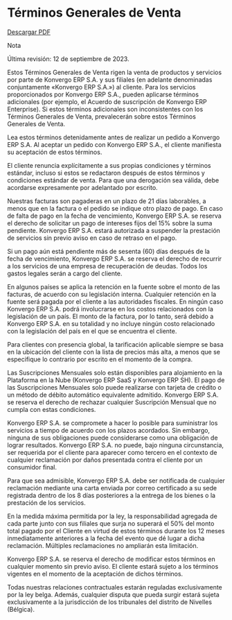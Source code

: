 # Términos Generales de Venta

[Descargar PDF](https://www.odoo.com/documentation/16.0/terms_of_sale_es.pdf)

<div class="alert alert-primary">
<p class="alert-title">
Nota</p><p>Última revisión: 12 de septiembre de 2023.</p>
</div>

Estos Términos Generales de Venta rigen la venta de productos y servicios por
parte de Konvergo ERP S.A. y sus filiales (en adelante denominadas conjuntamente «Konvergo ERP
S.A.») al cliente. Para los servicios proporcionados por Konvergo ERP S.A., pueden
aplicarse términos adicionales (por ejemplo, el Acuerdo de suscripción de Konvergo ERP
Enterprise). Si estos términos adicionales son inconsistentes con los Términos
Generales de Venta, prevalecerán sobre estos Términos Generales de Venta.

Lea estos términos detenidamente antes de realizar un pedido a Konvergo ERP S.A. Al
aceptar un pedido con Konvergo ERP S.A., el cliente manifiesta su aceptación de estos
términos.

El cliente renuncia explícitamente a sus propias condiciones y términos
estándar, incluso si estos se redactaron después de estos términos y
condiciones estándar de venta. Para que una derogación sea válida, debe
acordarse expresamente por adelantado por escrito.

Nuestras facturas son pagaderas en un plazo de 21 días laborables, a menos que
en la factura o el pedido se indique otro plazo de pago. En caso de falta de
pago en la fecha de vencimiento, Konvergo ERP S.A. se reserva el derecho de solicitar
un pago de intereses fijos del 15% sobre la suma pendiente. Konvergo ERP S.A. estará
autorizada a suspender la prestación de servicios sin previo aviso en caso de
retraso en el pago.

Si un pago aún está pendiente más de sesenta (60) días después de la fecha de
vencimiento, Konvergo ERP S.A. se reserva el derecho de recurrir a los servicios de
una empresa de recuperación de deudas. Todos los gastos legales serán a cargo
del cliente.

En algunos países se aplica la retención en la fuente sobre el monto de las
facturas, de acuerdo con su legislación interna. Cualquier retención en la
fuente será pagada por el cliente a las autoridades fiscales. En ningún caso
Konvergo ERP S.A. podrá involucrarse en los costos relacionados con la legislación de
un país. El monto de la factura, por lo tanto, será debido a Konvergo ERP S.A. en su
totalidad y no incluye ningún costo relacionado con la legislación del país en
el que se encuentra el cliente.

Para clientes con presencia global, la tarificación aplicable siempre se basa
en la ubicación del cliente con la lista de precios más alta, a menos que se
especifique lo contrario por escrito en el momento de la compra.

Las Suscripciones Mensuales solo están disponibles para alojamiento en la
Plataforma en la Nube (Konvergo ERP SaaS y Konvergo ERP SH). El pago de las Suscripciones
Mensuales solo puede realizarse con tarjeta de crédito o un método de débito
automático equivalente admitido. Konvergo ERP S.A. se reserva el derecho de rechazar
cualquier Suscripción Mensual que no cumpla con estas condiciones.

Konvergo ERP S.A. se compromete a hacer lo posible para suministrar los servicios a
tiempo de acuerdo con los plazos acordados. Sin embargo, ninguna de sus
obligaciones puede considerarse como una obligación de lograr resultados. Konvergo ERP
S.A. no puede, bajo ninguna circunstancia, ser requerida por el cliente para
aparecer como tercero en el contexto de cualquier reclamación por daños
presentada contra el cliente por un consumidor final.

Para que sea admisible, Konvergo ERP S.A. debe ser notificada de cualquier reclamación
mediante una carta enviada por correo certificado a su sede registrada dentro
de los 8 días posteriores a la entrega de los bienes o la prestación de los
servicios.

En la medida máxima permitida por la ley, la responsabilidad agregada de cada
parte junto con sus filiales que surja no superará el 50% del monto total
pagado por el Cliente en virtud de estos términos durante los 12 meses
inmediatamente anteriores a la fecha del evento que dé lugar a dicha
reclamación. Múltiples reclamaciones no ampliarán esta limitación.

Konvergo ERP S.A. se reserva el derecho de modificar estos términos en cualquier
momento sin previo aviso. El cliente estará sujeto a los términos vigentes en
el momento de la aceptación de dichos términos.

Todas nuestras relaciones contractuales estarán reguladas exclusivamente por
la ley belga. Además, cualquier disputa que pueda surgir estará sujeta
exclusivamente a la jurisdicción de los tribunales del distrito de Nivelles
(Bélgica).

